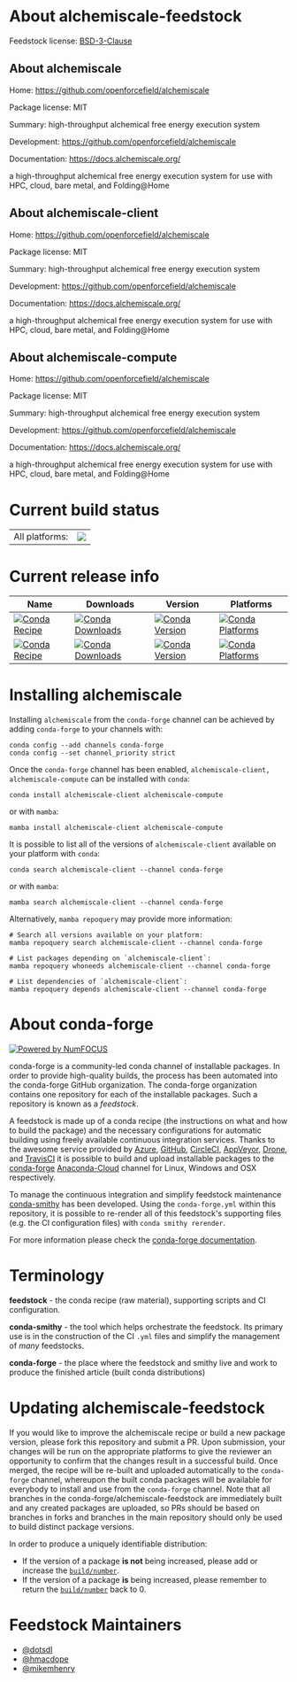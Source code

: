 About alchemiscale-feedstock
============================

Feedstock license: [BSD-3-Clause](https://github.com/conda-forge/alchemiscale-feedstock/blob/main/LICENSE.txt)


About alchemiscale
------------------

Home: https://github.com/openforcefield/alchemiscale

Package license: MIT

Summary: high-throughput alchemical free energy execution system

Development: https://github.com/openforcefield/alchemiscale

Documentation: https://docs.alchemiscale.org/

a high-throughput alchemical free energy execution system 
for use with HPC, cloud, bare metal, and Folding@Home 


About alchemiscale-client
-------------------------

Home: https://github.com/openforcefield/alchemiscale

Package license: MIT

Summary: high-throughput alchemical free energy execution system

Development: https://github.com/openforcefield/alchemiscale

Documentation: https://docs.alchemiscale.org/

a high-throughput alchemical free energy execution system
for use with HPC, cloud, bare metal, and Folding@Home


About alchemiscale-compute
--------------------------

Home: https://github.com/openforcefield/alchemiscale

Package license: MIT

Summary: high-throughput alchemical free energy execution system

Development: https://github.com/openforcefield/alchemiscale

Documentation: https://docs.alchemiscale.org/

a high-throughput alchemical free energy execution system
for use with HPC, cloud, bare metal, and Folding@Home


Current build status
====================


<table><tr><td>All platforms:</td>
    <td>
      <a href="https://dev.azure.com/conda-forge/feedstock-builds/_build/latest?definitionId=20430&branchName=main">
        <img src="https://dev.azure.com/conda-forge/feedstock-builds/_apis/build/status/alchemiscale-feedstock?branchName=main">
      </a>
    </td>
  </tr>
</table>

Current release info
====================

| Name | Downloads | Version | Platforms |
| --- | --- | --- | --- |
| [![Conda Recipe](https://img.shields.io/badge/recipe-alchemiscale--client-green.svg)](https://anaconda.org/conda-forge/alchemiscale-client) | [![Conda Downloads](https://img.shields.io/conda/dn/conda-forge/alchemiscale-client.svg)](https://anaconda.org/conda-forge/alchemiscale-client) | [![Conda Version](https://img.shields.io/conda/vn/conda-forge/alchemiscale-client.svg)](https://anaconda.org/conda-forge/alchemiscale-client) | [![Conda Platforms](https://img.shields.io/conda/pn/conda-forge/alchemiscale-client.svg)](https://anaconda.org/conda-forge/alchemiscale-client) |
| [![Conda Recipe](https://img.shields.io/badge/recipe-alchemiscale--compute-green.svg)](https://anaconda.org/conda-forge/alchemiscale-compute) | [![Conda Downloads](https://img.shields.io/conda/dn/conda-forge/alchemiscale-compute.svg)](https://anaconda.org/conda-forge/alchemiscale-compute) | [![Conda Version](https://img.shields.io/conda/vn/conda-forge/alchemiscale-compute.svg)](https://anaconda.org/conda-forge/alchemiscale-compute) | [![Conda Platforms](https://img.shields.io/conda/pn/conda-forge/alchemiscale-compute.svg)](https://anaconda.org/conda-forge/alchemiscale-compute) |

Installing alchemiscale
=======================

Installing `alchemiscale` from the `conda-forge` channel can be achieved by adding `conda-forge` to your channels with:

```
conda config --add channels conda-forge
conda config --set channel_priority strict
```

Once the `conda-forge` channel has been enabled, `alchemiscale-client, alchemiscale-compute` can be installed with `conda`:

```
conda install alchemiscale-client alchemiscale-compute
```

or with `mamba`:

```
mamba install alchemiscale-client alchemiscale-compute
```

It is possible to list all of the versions of `alchemiscale-client` available on your platform with `conda`:

```
conda search alchemiscale-client --channel conda-forge
```

or with `mamba`:

```
mamba search alchemiscale-client --channel conda-forge
```

Alternatively, `mamba repoquery` may provide more information:

```
# Search all versions available on your platform:
mamba repoquery search alchemiscale-client --channel conda-forge

# List packages depending on `alchemiscale-client`:
mamba repoquery whoneeds alchemiscale-client --channel conda-forge

# List dependencies of `alchemiscale-client`:
mamba repoquery depends alchemiscale-client --channel conda-forge
```


About conda-forge
=================

[![Powered by
NumFOCUS](https://img.shields.io/badge/powered%20by-NumFOCUS-orange.svg?style=flat&colorA=E1523D&colorB=007D8A)](https://numfocus.org)

conda-forge is a community-led conda channel of installable packages.
In order to provide high-quality builds, the process has been automated into the
conda-forge GitHub organization. The conda-forge organization contains one repository
for each of the installable packages. Such a repository is known as a *feedstock*.

A feedstock is made up of a conda recipe (the instructions on what and how to build
the package) and the necessary configurations for automatic building using freely
available continuous integration services. Thanks to the awesome service provided by
[Azure](https://azure.microsoft.com/en-us/services/devops/), [GitHub](https://github.com/),
[CircleCI](https://circleci.com/), [AppVeyor](https://www.appveyor.com/),
[Drone](https://cloud.drone.io/welcome), and [TravisCI](https://travis-ci.com/)
it is possible to build and upload installable packages to the
[conda-forge](https://anaconda.org/conda-forge) [Anaconda-Cloud](https://anaconda.org/)
channel for Linux, Windows and OSX respectively.

To manage the continuous integration and simplify feedstock maintenance
[conda-smithy](https://github.com/conda-forge/conda-smithy) has been developed.
Using the ``conda-forge.yml`` within this repository, it is possible to re-render all of
this feedstock's supporting files (e.g. the CI configuration files) with ``conda smithy rerender``.

For more information please check the [conda-forge documentation](https://conda-forge.org/docs/).

Terminology
===========

**feedstock** - the conda recipe (raw material), supporting scripts and CI configuration.

**conda-smithy** - the tool which helps orchestrate the feedstock.
                   Its primary use is in the construction of the CI ``.yml`` files
                   and simplify the management of *many* feedstocks.

**conda-forge** - the place where the feedstock and smithy live and work to
                  produce the finished article (built conda distributions)


Updating alchemiscale-feedstock
===============================

If you would like to improve the alchemiscale recipe or build a new
package version, please fork this repository and submit a PR. Upon submission,
your changes will be run on the appropriate platforms to give the reviewer an
opportunity to confirm that the changes result in a successful build. Once
merged, the recipe will be re-built and uploaded automatically to the
`conda-forge` channel, whereupon the built conda packages will be available for
everybody to install and use from the `conda-forge` channel.
Note that all branches in the conda-forge/alchemiscale-feedstock are
immediately built and any created packages are uploaded, so PRs should be based
on branches in forks and branches in the main repository should only be used to
build distinct package versions.

In order to produce a uniquely identifiable distribution:
 * If the version of a package **is not** being increased, please add or increase
   the [``build/number``](https://docs.conda.io/projects/conda-build/en/latest/resources/define-metadata.html#build-number-and-string).
 * If the version of a package **is** being increased, please remember to return
   the [``build/number``](https://docs.conda.io/projects/conda-build/en/latest/resources/define-metadata.html#build-number-and-string)
   back to 0.

Feedstock Maintainers
=====================

* [@dotsdl](https://github.com/dotsdl/)
* [@hmacdope](https://github.com/hmacdope/)
* [@mikemhenry](https://github.com/mikemhenry/)

